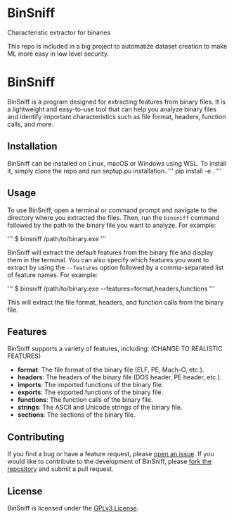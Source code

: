 # BinSniff
Characteristic extractor for binaries

This repo is included in a big project to automatize dataset creation to make ML more easy in low level security.

# BinSniff

BinSniff is a program designed for extracting features from binary files.
It is a lightweight and easy-to-use tool that can help you analyze binary files
and identify important characteristics such as file format, headers, function calls, and more.

## Installation

BinSniff can be installed on Linux, macOS or Windows using WSL.
To install it, simply clone the repo and run septup.pu installation.
'''
pip install -e .
'''

## Usage

To use BinSniff, open a terminal or command prompt and navigate to the directory where you extracted the files.
Then, run the `binsniff` command followed by the path to the binary file you want to analyze. For example:

'''
$ binsniff /path/to/binary.exe
'''


BinSniff will extract the default features from the binary file and display them in the terminal.
You can also specify which features you want to extract by using the `--features`
option followed by a comma-separated list of feature names. For example:

'''
$ binsniff /path/to/binary.exe --features=format,headers,functions
'''

This will extract the file format, headers, and function calls from the binary file.

## Features

BinSniff supports a variety of features, including: (CHANGE TO REALISTIC FEATURES)

- **format**: The file format of the binary file (ELF, PE, Mach-O, etc.).
- **headers**: The headers of the binary file (DOS header, PE header, etc.).
- **imports**: The imported functions of the binary file.
- **exports**: The exported functions of the binary file.
- **functions**: The function calls of the binary file.
- **strings**: The ASCII and Unicode strings of the binary file.
- **sections**: The sections of the binary file.

## Contributing

If you find a bug or have a feature request, please [open an issue](https://github.com/sg1o/binsniff/issues).
If you would like to contribute to the development of BinSniff, please [fork the repository](https://github.com/binsniff/binsniff/fork) and submit a pull request.

## License

BinSniff is licensed under the [GPLv3 License](https://github.com/sg1o/binsniff/blob/main/LICENSE).
